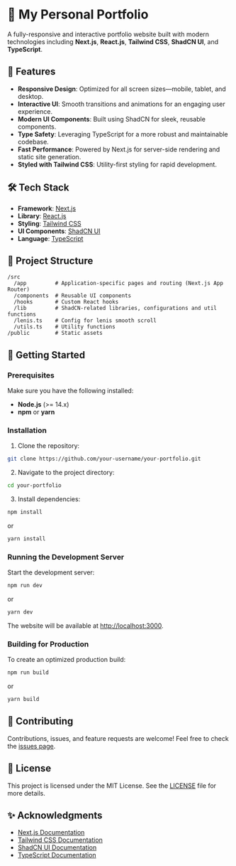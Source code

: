 # 🚀 My Personal Portfolio

A fully-responsive and interactive portfolio website built with modern technologies including **Next.js**, **React.js**, **Tailwind CSS**, **ShadCN UI**, and **TypeScript**.

## 🌟 Features

- **Responsive Design**: Optimized for all screen sizes—mobile, tablet, and desktop.
- **Interactive UI**: Smooth transitions and animations for an engaging user experience.
- **Modern UI Components**: Built using ShadCN for sleek, reusable components.
- **Type Safety**: Leveraging TypeScript for a more robust and maintainable codebase.
- **Fast Performance**: Powered by Next.js for server-side rendering and static site generation.
- **Styled with Tailwind CSS**: Utility-first styling for rapid development.

## 🛠️ Tech Stack

- **Framework**: [Next.js](https://nextjs.org/)
- **Library**: [React.js](https://reactjs.org/)
- **Styling**: [Tailwind CSS](https://tailwindcss.com/)
- **UI Components**: [ShadCN UI](https://ui.shadcn.dev/)
- **Language**: [TypeScript](https://www.typescriptlang.org/)

## 📂 Project Structure

```
/src
  /app         # Application-specific pages and routing (Next.js App Router)
  /components  # Reusable UI components
  /hooks       # Custom React hooks
  /lib         # ShadCN-related libraries, configurations and util functions
  /lenis.ts    # Config for lenis smooth scroll
  /utils.ts    # Utility functions
/public        # Static assets
```

## 🚀 Getting Started

### Prerequisites

Make sure you have the following installed:

- **Node.js** (>= 14.x)
- **npm** or **yarn**

### Installation

1. Clone the repository:

```bash
git clone https://github.com/your-username/your-portfolio.git
```

2. Navigate to the project directory:

```bash
cd your-portfolio
```

3. Install dependencies:

```bash
npm install
```

or

```bash
yarn install
```

### Running the Development Server

Start the development server:

```bash
npm run dev
```

or

```bash
yarn dev
```

The website will be available at [http://localhost:3000](http://localhost:3000).

### Building for Production

To create an optimized production build:

```bash
npm run build
```

or

```bash
yarn build
```

## 🤝 Contributing

Contributions, issues, and feature requests are welcome!
Feel free to check the [issues page](https://github.com/AnthonyChablov/personal-portfolio-v6/issues).

## 📄 License

This project is licensed under the MIT License. See the [LICENSE](LICENSE) file for more details.

## ✨ Acknowledgments

- [Next.js Documentation](https://nextjs.org/docs)
- [Tailwind CSS Documentation](https://tailwindcss.com/docs)
- [ShadCN UI Documentation](https://ui.shadcn.dev/docs)
- [TypeScript Documentation](https://www.typescriptlang.org/docs)
